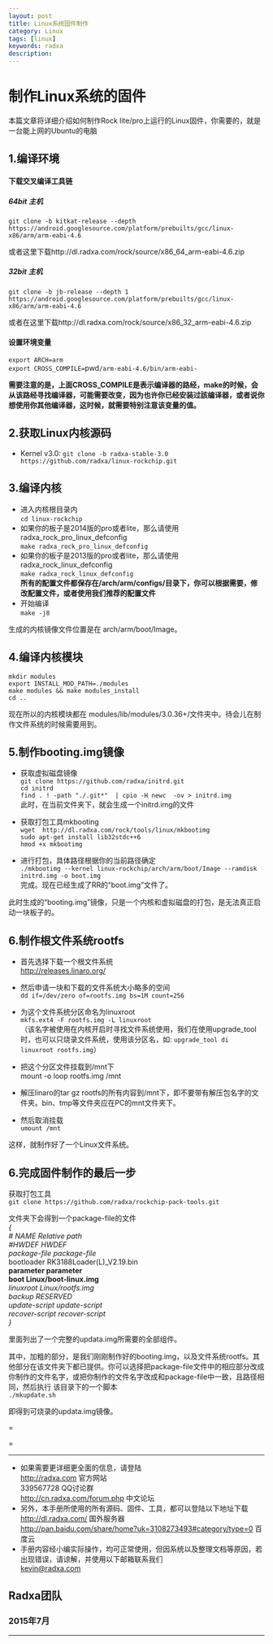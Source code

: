 ```yaml
---
layout: post
title: Linux系统固件制作
category: Linux
tags: [linux]
keywords: radxa
description: 
---
```


# 制作Linux系统的固件

本篇文章将详细介绍如何制作Rock lite/pro上运行的Linux固件，你需要的，就是一台能上网的Ubuntu的电脑  

## 1.编译环境  

#### 下载交叉编译工具链  

##### 64bit 主机  
  `git clone -b kitkat-release --depth  https://android.googlesource.com/platform/prebuilts/gcc/linux-x86/arm/arm-eabi-4.6`  
  
或者这里下载http://dl.radxa.com/rock/source/x86_64_arm-eabi-4.6.zip   

##### 32bit 主机  
  `git clone -b jb-release --depth 1 https://android.googlesource.com/platform/prebuilts/gcc/linux-x86/arm/arm-eabi-4.6`  
  
或者在这里下载http://dl.radxa.com/rock/source/x86_32_arm-eabi-4.6.zip  



#### 设置环境变量  

  `export ARCH=arm`  
  `export CROSS_COMPILE=`pwd`/arm-eabi-4.6/bin/arm-eabi-`
  
  **需要注意的是，上面CROSS_COMPILE是表示编译器的路经，make的时候，会从该路经寻找编译器，可能需要改变，因为也许你已经安装过該编译器，或者说你想使用你其他编译器，这时候，就需要特别注意该变量的值。**  
  
## 2.获取Linux内核源码  

* Kernel v3.0:
`git clone -b radxa-stable-3.0 https://github.com/radxa/linux-rockchip.git`  


## 3.编译内核  

* 进入内核根目录内  
  `cd linux-rockchip`  
* 如果你的板子是2014版的pro或者lite，那么请使用radxa_rock_pro_linux_defconfig  
  `make radxa_rock_pro_linux_defconfig`  
* 如果你的板子是2013版的pro或者lite，那么请使用radxa_rock_linux_defconfig  
  `make radxa_rock_linux_defconfig`  
    **所有的配置文件都保存在/arch/arm/configs/目录下，你可以根据需要，修改配置文件，或者使用我们推荐的配置文件**  
* 开始编译  
  `make -j8`  

生成的内核镜像文件位置是在 arch/arm/boot/Image。  

## 4.编译内核模块  

  `mkdir modules`  
  `export INSTALL_MOD_PATH=./modules`  
  `make modules && make modules_install`  
  `cd ..`  
  
现在所以的内核模块都在 modules/lib/modules/3.0.36+/文件夹中。待会儿在制作文件系统的时候需要用到。  

## 5.制作booting.img镜像  

* 获取虚拟磁盘镜像  
  `git clone https://github.com/radxa/initrd.git`  
  `cd initrd`  
  `find . ! -path "./.git*"  | cpio -H newc  -ov > initrd.img`  
  此时，在当前文件夹下，就会生成一个initrd.img的文件  
  
* 获取打包工具mkbooting  
`wget  http://dl.radxa.com/rock/tools/linux/mkbootimg`  
`sudo apt-get install lib32stdc++6`  
`hmod +x mkbootimg`  

* 进行打包，具体路径根据你的当前路径确定  
  `./mkbootimg --kernel linux-rockchip/arch/arm/boot/Image --ramdisk initrd.img -o boot.img`  
  完成。现在已经生成了RR的“boot.img”文件了。 

此时生成的“booting.img”镜像，只是一个内核和虚拟磁盘的打包，是无法真正启动一块板子的。  

## 6.制作根文件系统rootfs  
  
* 首先选择下载一个根文件系统  
  http://releases.linaro.org/  
  
* 然后申请一块和下载的文件系统大小略多的空间  
  `dd if=/dev/zero of=rootfs.img bs=1M count=256`  

* 为这个文件系统分区命名为linuxroot  
  `mkfs.ext4 -F rootfs.img -L linuxroot`  
  （该名字被使用在内核开启时寻找文件系统使用，我们在使用upgrade_tool时，也可以只烧录文件系统，使用该分区名，如:
  `upgrade_tool di linuxroot rootfs.img`）  

* 把这个分区文件挂载到/mnt下  
   mount -o loop rootfs.img /mnt  

* 解压linaro的tar gz rootfs的所有内容到/mnt下，即不要带有解压包名字的文件夹。bin、tmp等文件夹应在PC的mnt文件夹下。  
  
* 然后取消挂载  
  `umount /mnt`  

这样，就制作好了一个Linux文件系统。  

## 6.完成固件制作的最后一步  

获取打包工具  
`git clone https://github.com/radxa/rockchip-pack-tools.git`  
  
文件夹下会得到一个package-file的文件  
  *{  
	# NAME			Relative path  
	#HWDEF		HWDEF  
	package-file		package-file*  
	bootloader		RK3188Loader(L)_V2.19.bin  
	**parameter		parameter**  
	**boot     			Linux/boot-linux.img**  
	*linuxroot			Linux/rootfs.img  
	backup			RESERVED  
	update-script		update-script  
	recover-script	recover-script  
  }*

  里面列出了一个完整的updata.img所需要的全部组件。  
  
其中，加粗的部分，是我们刚刚制作好的booting.img，以及文件系统rootfs。其他部分在该文件夹下都已提供。你可以选择把package-file文件中的相应部分改成你制作的文件名字，或把你制作的文件名字改成和package-file中一致，且路径相同，然后执行 该目录下的一个脚本  
  `./mkupdate.sh `  
  
即得到可烧录的updata.img镜像。  

=

=


--------------------------------------------------------------------
* 如果需要更详细更全面的信息，请登陆  
	http://radxa.com  						官方网站  
	339567728         						QQ讨论群  
	http://cn.radxa.com/forum.php					中文论坛  
* 另外，本手册所使用的所有源码、固件、工具，都可以登陆以下地址下载  
	http://dl.radxa.com/                             	      国外服务器  
	http://pan.baidu.com/share/home?uk=3108273493#category/type=0	 百度云  
* 手册内容经小编实际操作，均可正常使用，但因系统以及整理文档等原因，若出现错误，请谅解，并使用以下邮箱联系我们  
	kevin@radxa.com  

## Radxa团队  

### 2015年7月  
--------------------------------------------------------------------


